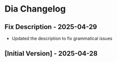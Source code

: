 # Dia Changelog

## Fix Description - 2025-04-29

- Updated the description to fix grammatical issues

## [Initial Version] - 2025-04-28

